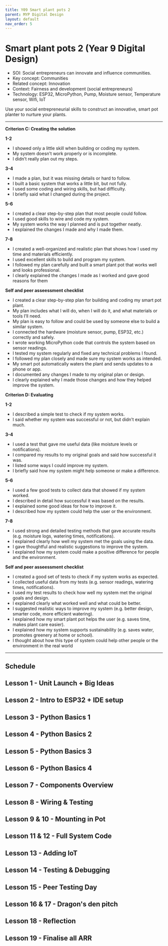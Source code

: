 ```yaml
---
title: Y09 Smart plant pots 2
parent: MYP Digital Design
layout: default
nav_order: 5
---
```


# Smart plant pots 2 (Year 9 Digital Design)

* SOI: Social entrepreneurs can innovate and influence communities.
* Key concept: Communities
* Related concept: Innovation
* Context: Fairness and development (social entrepreneurs)
* Technology: ESP32, MicroPython, Pump, Moisture sensor, Temperature sensor, Wifi, IoT

Use your social entrepreneurial skills to construct an innovative, smart pot planter to nurture your plants.

---

**Criterion C: Creating the solution**

**1-2**
* I showed only a little skill when building or coding my system.
* My system doesn’t work properly or is incomplete.
* I didn’t really plan out my steps.

**3-4**
* I made a plan, but it was missing details or hard to follow.
* I built a basic system that works a little bit, but not fully.
* I used some coding and wiring skills, but had difficulty.
* I briefly said what I changed during the project.

**5-6**
* I created a clear step-by-step plan that most people could follow.
* I used good skills to wire and code my system.
* My system works the way I planned and is put together neatly.
* I explained the changes I made and why I made them.

**7-8**
* I created a well-organized and realistic plan that shows how I used my time and materials efficiently.
* I used excellent skills to build and program my system.
* I followed my plan carefully and built a smart plant pot that works well and looks professional.
* I clearly explained the changes I made as I worked and gave good reasons for them

**Self and peer asseessment checklist**

* I created a clear step-by-step plan for building and coding my smart pot plant.
* My plan includes what I will do, when I will do it, and what materials or tools I’ll need.
* My plan is easy to follow and could be used by someone else to build a similar system.
* I connected the hardware (moisture sensor, pump, ESP32, etc.) correctly and safely.
* I wrote working MicroPython code that controls the system based on sensor readings.
* I tested my system regularly and fixed any technical problems I found.
* I followed my plan closely and made sure my system works as intended.
* My smart pot automatically waters the plant and sends updates to a phone or app.
* I documented any changes I made to my original plan or design.
* I clearly explained why I made those changes and how they helped improve the system.

**Criterion D: Evaluating**

**1-2**
* I described a simple test to check if my system works.
* I said whether my system was successful or not, but didn’t explain much.

**3-4**
* I used a test that gave me useful data (like moisture levels or notifications).
* I compared my results to my original goals and said how successful it was.
* I listed some ways I could improve my system.
* I briefly said how my system might help someone or make a difference.

**5-6**
* I used a few good tests to collect data that showed if my system worked.
* I described in detail how successful it was based on the results.
* I explained some good ideas for how to improve it.
* I described how my system could help the user or the environment.

**7-8**
* I used strong and detailed testing methods that gave accurate results (e.g. moisture logs, watering times, notifications).
* I explained clearly how well my system met the goals using the data.
* I gave thoughtful and realistic suggestions to improve the system.
* I explained how my system could make a positive difference for people and the environment.

**Self and peer asseessment checklist**

* I created a good set of tests to check if my system works as expected.
* I collected useful data from my tests (e.g. sensor readings, watering times, notifications).
* I used my test results to check how well my system met the original goals and design.
* I explained clearly what worked well and what could be better.
* I suggested realistic ways to improve my system (e.g. better design, smarter code, more efficient watering).
* I explained how my smart plant pot helps the user (e.g. saves time, makes plant care easier).
* I explained how my system supports sustainability (e.g. saves water, promotes greenery at home or school).
* I thought about how this type of system could help other people or the environment in the real world


---

## Schedule

## Lesson 1 - Unit Launch + Big Ideas

## Lesson 2 - Intro to ESP32 + IDE setup

## Lesson 3 - Python Basics 1

## Lesson 4 - Python Basics 2

## Lesson 5 - Python Basics 3

## Lesson 6 - Python Basics 4

## Lesson 7 - Components Overview

## Lesson 8 - Wiring & Testing

## Lesson 9 & 10 - Mounting in Pot

## Lesson 11 & 12 - Full System Code

## Lesson 13 - Adding IoT

## Lesson 14 - Testing & Debugging

## Lesson 15 - Peer Testing Day

## Lesson 16 & 17 - Dragon's den pitch

## Lesson 18 - Reflection

## Lesson 19 - Finalise all ARR
